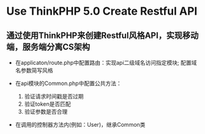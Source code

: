 Use ThinkPHP 5.0 Create Restful API
===============


## 通过使用ThinkPHP来创建Restful风格API，实现移动端，服务端分离CS架构

* 在applicaton/route.php中配置路由：实现api二级域名访问指定模块; 配置域名参数简写风格
* 在api模块的Common.php中配置公共方法：
    1. 验证请求时间戳是否过期
    2. 验证token是否匹配
    3. 验证参数是否合理

* 在调用的控制器方法内(例如：User)，继承Common类 
